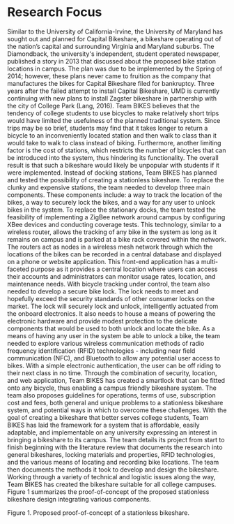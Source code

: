 # Research Focus

Similar to the University of California-Irvine, the University of Maryland has sought out and planned for Capital Bikeshare, a bikeshare operating out of the nation’s capital and surrounding Virginia and Maryland suburbs.  The Diamondback, the university's independent, student operated newspaper, published a story in 2013 that discussed about the proposed bike station locations in campus.  The plan was due to be implemented by the Spring of 2014; however, these plans never came to fruition as the company that manufactures the bikes for Capital Bikeshare filed for bankruptcy.  Three years after the failed attempt to install Capital Bikeshare, UMD is currently continuing with new plans to install Zagster bikeshare in partnership with the city of College Park (Lang, 2016).  Team BIKES believes that the tendency of college students to use bicycles to make relatively short trips would have limited the usefulness of the planned traditional system.  Since trips may be so brief, students may find that it takes longer to return a bicycle to an inconveniently located station and then walk to class than it would take to walk to class instead of biking.  Furthermore, another limiting factor is the cost of stations, which restricts the number of bicycles that can be introduced into the system, thus hindering its functionality.  The overall result is that such a bikeshare would likely be unpopular with students if it were implemented.  Instead of docking stations, Team BIKES has planned and tested the possibility of creating a stationless bikeshare.  To replace the clunky and expensive stations, the team needed to develop three main components.  These components include: a way to track the location of the bikes, a way to securely lock the bikes, and a way for any user to unlock bikes in the system.  To replace the stationary docks, the team tested the feasibility of implementing a ZigBee network around campus by configuring XBee devices and conducting coverage tests.  This technology, similar to a wireless router, allows the tracking of any bike in the system as long as it remains on campus and is parked at a bike rack covered within the network.  The routers act as nodes in a wireless mesh network through which the locations of the bikes can be recorded in a central database and displayed on a phone or website application.  This front-end application has a multi-faceted purpose as it provides a central location where users can access their accounts and administrators can monitor usage rates, location, and maintenance needs.
With bicycle tracking under control, the team also needed to develop a secure bike lock.  The lock needs to meet and hopefully exceed the security standards of other consumer locks on the market.  The lock will securely lock and unlock, intelligently actuated from the onboard electronics.  It also needs to house a means of powering the electronic hardware and provide modest protection to the delicate components that would be used to both unlock and locate the bike.
As a means of having any user in the system be able to unlock a bike, the team needed to explore various wireless communication methods of radio frequency identification (RFID) technologies - including near field communication (NFC), and Bluetooth to allow any potential user access to bikes.  With a simple electronic authentication, the user can be off riding to their next class in no time.
Through the combination of security, location, and web application, Team BIKES has created a smartlock that can be fitted onto any bicycle, thus enabling a campus friendly bikeshare system.  The team also proposes guidelines for operations, terms of use, subscription cost and fees, both general and unique problems to a stationless bikeshare system, and potential ways in which to overcome these challenges.  With the goal of creating a bikeshare that better serves college students, Team BIKES has laid the framework for a system that is affordable, easily adaptable, and implementable on any university expressing an interest in bringing a bikeshare to its campus.  The team details its project from start to finish beginning with the literature review that documents the research into general bikeshares, locking materials and properties, RFID technologies, and the various means of locating and recording bike locations.  The team then documents the methods it took to develop and design the bikeshare.  Working through a variety of technical and logistic issues along the way, Team BIKES has created the bikeshare suitable for all college campuses.  Figure 1 summarizes the proof-of-concept of the proposed stationless bikeshare design integrating various components.

Figure 1.  Proposed proof-of-concept of a stationless bikeshare.
